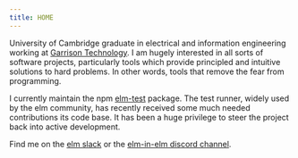 ```yaml
---
title: HOME
---
```


University of Cambridge graduate in electrical and information engineering
working at [Garrison Technology](https://garrison.com). I am hugely interested in
all sorts of software projects, particularly tools which provide principled
and intuitive solutions to hard problems. In other words, tools that remove
the fear from programming.

I currently maintain the npm
[elm-test](https://github.com/rtfeldman/node-test-runner) package. The test
runner, widely used by the elm community, has recently received some much
needed contributions its code base. It has been a huge privilege to steer the
project back into active development.

Find me on the [elm slack](https://elmlang.herokuapp.com/) or the [elm-in-elm
discord channel](https://discord.com/invite/d6kkjg7).
